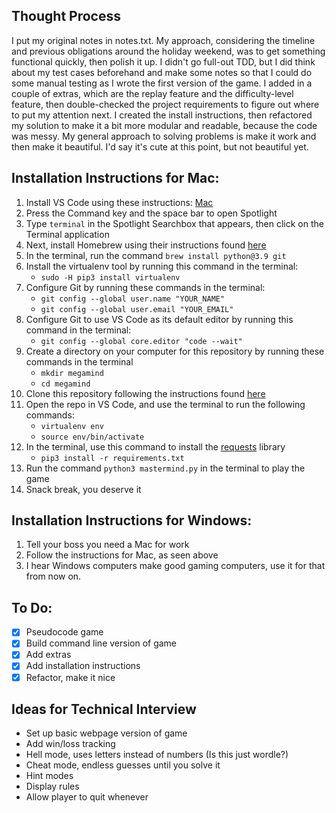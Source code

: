 ## Thought Process
I put my original notes in notes.txt.  My approach, considering the timeline and previous obligations around the holiday weekend, was to get something functional quickly, then polish it up.  I didn't go full-out TDD, but I did think about my test cases beforehand and make some notes so that I could do some manual testing as I wrote the first version of the game.  I added in a couple of extras, which are the replay feature and the difficulty-level feature, then double-checked the project requirements to figure out where to put my attention next.  I created the install instructions, then refactored my solution to make it a bit more modular and readable, because the code was messy.  My general approach to solving problems is make it work and then make it beautiful.  I'd say it's cute at this point, but not beautiful yet.  

## Installation Instructions for Mac:
1. Install VS Code using these instructions: [Mac](https://code.visualstudio.com/docs/setup/mac) 
2. Press the Command key and the space bar to open Spotlight
3. Type `terminal` in the Spotlight Searchbox that appears, then click on the Terminal application
4. Next, install Homebrew using their instructions found [here](https://brew.sh/)
5. In the terminal, run the command `brew install python@3.9 git`
6. Install the virtualenv tool by running this command in the terminal:
    - `sudo -H pip3 install virtualenv`
7. Configure Git by running these commands in the terminal:
    - `git config --global user.name "YOUR_NAME"`
    - `git config --global user.email "YOUR_EMAIL"`
8. Configure Git to use VS Code as its default editor by running this command in the terminal:
    - `git config --global core.editor "code --wait"`
9. Create a directory on your computer for this repository by running these commands in the terminal
    - `mkdir megamind`
    - `cd megamind`
10. Clone this repository following the instructions found [here](https://docs.github.com/en/repositories/creating-and-managing-repositories/cloning-a-repository)
11. Open the repo in VS Code, and use the terminal to run the following commands:
    - `virtualenv env`
    - `source env/bin/activate`
12. In the terminal, use this command to install the [requests](https://requests.readthedocs.io/en/latest/) library
    - `pip3 install -r requirements.txt`
13. Run the command `python3 mastermind.py` in the terminal to play the game
14. Snack break, you deserve it


## Installation Instructions for Windows:
1. Tell your boss you need a Mac for work
2. Follow the instructions for Mac, as seen above
3. I hear Windows computers make good gaming computers, use it for that from now on.  


## To Do:
- [x] Pseudocode game
- [x] Build command line version of game
- [x] Add extras
- [x] Add installation instructions
- [x] Refactor, make it nice

## Ideas for Technical Interview
- Set up basic webpage version of game
- Add win/loss tracking
- Hell mode, uses letters instead of numbers (Is this just wordle?)
- Cheat mode, endless guesses until you solve it
- Hint modes
- Display rules
- Allow player to quit whenever